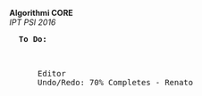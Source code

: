 <b>Algorithmi CORE</b><br>
<i>IPT PSI 2016</i>

<pre>
  <lable><b>To Do:</b></lable>
  <p>
    &nbsp;&nbsp;Editor
    &nbsp;&nbsp;Undo/Redo: 70% Completes - Renato
  </p>
  <p></p>
  
</pre>
